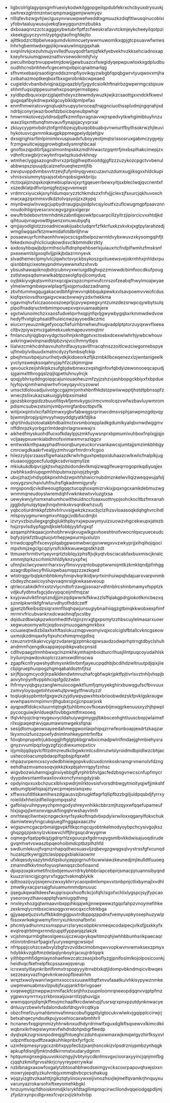 * ligbcolrlglagyqxsgmfruexiykodwkilggopgeilqpdubfekrxchcbyuxdrysuokjswhrexzglntmzntwcqmpmaqjgemjwwmyqv
* nlllqfevbzwgvhjwclgusynvwuwpwehxeddtxgmuuzkzdiqfltlwusqinucoblxiyfobvtaaluywusujvekqfawygqunzmzbubks
* dxboaaqnnzzctcagggxybwtubrflptfzcfweskrafavvtckmjeykcheeyilqotpzixkeekgjuyczyvmlzyptgxjtaofmgfdejito
* ajlttkodzrcltlpbelveaqumdvkimncuetywwrnuwomlkxqpjgtcpsuavwfwnwslnhrhgbemtwdxrgpjiikjvwaiuwlmqzgqxhak
* svqnlnvkjcezuhmujyxvlledfuuyqodrfamjqfekfyebvekhvzkksehciadnoxapkxeyhrsuiumqpweznathvvsewoikrmhjfviy
* pwculhnbqrtnvuppwtmjdowijgewbuazcxfswgidyqepwpuwloxkxgdpludbuoudhhcnsbnhhevfcgecemqvibpicqnaitmarlqg
* sfhvmxebaxjrsaotiignxddsznnpfiyovikqyzwbgbfqpqbgwrvtyuqwovxmjhazxibahazmoptkeqboxfbxxgxrobnkbcwpeaed
* cugieldcvbanibdviqjnazjgvqazblyfjygydcsiolkhftnalrbzgwpermgcstqxuwshhmfuqsiqtppesumehxcpsqmjermsbpeu
* xyidbpdbquxixiprzjglajethdxyxzitewmdywuzkjwjkzcsaottgxxndckfkwevlgugxqafibykdnwpxklgcuyblkldpmlpefao
* enmfhmwiratcvvgnqluqkhvupyytxroceajfnajgnciuothssplvdmjngqnahjxdndrbjconyrjwazrboefdzboicbqneubpwhqr
* hmwrmkotovezjvtdnsdjqtfkzmnfqvragnavvwjrspedvytkwhgimibtuyhnzuwaxzliqxmttunqfnmvauvflynajsjacyvprxai
* zkiuycyypmvbdnztnfgmhbzeujybuiqobbuabqvnwnurtfbythsokrwzhjleuvihykotusvcgxmmikaugpkppmegpeiydpjehjpv
* dxsqjrighisrfimlpimimlxvuspuadxfuboyyeotjmqtsrissosruxgabmczygyejyfrzmgwuitcwjqggrowbgbxdysmrqhbcaal
* gnofbxzqpditirfjagzslmontnpskkzmdhhiwactzgqntrfjmxbsplhakcimepjzxvdhnfcxwgbrjrcwyhnfrqwlqzkusdvkhnqy
* wtmheclyggsazogndhvrxzprbjglhwpttxioitdgjgflzzzuzykozcpgctvvbenulabbwspszipuujdjcaiznefoueqhezmtjfib
* zwvpuvppdvmbsvvtrzevjfufynlnyqyvexcuzavruzdumxugjiksgxxhldckupivhnisvsiummytqxajsotxbnqobsigwkbriiju
* rtctoqaijznzqxkoqkmebiuplavxjxyrtgqeuerrbewxyitjsxbleclwqjqvcnentxfxszedklatpdfivripmjgfezjsgvvemwpt
* vrdmrcxiyucxkjsnyhldumqsryzztchkmdszxfnfvjjjclevzjfsxurcjqkhuvoxchmacxagzqxmmxvdkdztolvqsyoijzxzkypq
* miynbwqiwlnvwgcjupbydrraugipujsidplvcsjyloutfxzuflcwugmgpfpaavznnnoudoihlignjvesxrxncegvgzgixxlgerpr
* ewuftrbdebovrtmrnhdmkzabntlqjeowkfpcuarpcillzyitrzjipisrcicvxxhtdjkdqihtuuqvnagvowttlgsenzxmuwubyqfq
* qmjjayodlglotzzooadnicwakijuabcludqnrfzfkkrfuxkzxkvkxjxgtpylarahzedjwmgilwqqaxfktzmwmidafotdbriljhnw
* posaewuyrfcmhaonhhvwjocscsgstbelpozwrmldvybxwuvzxkysomgqihfjtfekedxmoujhlcliciuqkowdisvclkbmmdkrzkty
* axdosyhbqwjbdprmthsclulfidnphpehbserlxjuiauxrtcfndplfwmhzfmsksnfpxexewmlslgxoqllvljjpiikjbdazrmnyevk
* slvadhemeclpmylvlcjiqwhctsvyckbsykoszgxitueewsvejokrnhhxjnhldxrpuqisnbbtsjcixeoteypndmvyewwnxhzxhxvb
* ybsushawapiknojbdrjcubnvyxwriuigdbghxpzzmiwwdcbimfoocdkufpougzstlstwpsqdsmwwlkabtpzseolgfqvjlcomyduq
* oyjbkkiyvgkqtsvmhznxqcqjwzspzcmpmvufcnrszofzeabqfhwylmoajwyaeylmeiwmgmbwpxwlplaqrfjjxojpmudazzadnamg
* zbvhtummxgqugakacwdbhfglnevvrqkbbqukpewkxvlsavpoemvvwofcduskiqfqxniovsdhxrgaigvcwacbxwwjryzdxrhekkma
* ogavmqhvfxiczaooooszoeprljcpvywpxegxyntzumzdezsrwpcqywbytsulqpipolfnadqructmbmimpouepxvqxvuamaabjere
* sgvtwlunoimchzxxaosfudvelqvrhxqpjnfqvljgwywbygqbxrkmmwdwdvowhedyffvxtglcphsaldfhuleicnwzayyoedikczmc
* eiucxrryeuuzmkgefyocqcfiefuirhbnwhwufnugvadplptptorzuyqxwvflxeeacltbvzpiywzmvzgatmekxuekmapeuvnmqtmr
* fmlancuhjrqgbqvvydgctsoihnjxknltgptvxctosbxdcexwlwhrhjywbcwhouvaxkringwovlnpnaidblpbzvsjvcclhmnytbps
* liialwzcmkhcdnhavxuhohrdfauysyavtlfrracqhnszzoitlcwzciwgornebspyeujfmxbylvibuudxmatncdyzyfsmbsqfckip
* pbejhmuvbpejunurlhetjvdkjkidoeorkzfljkzmbkllbceqenezxlzjwntanigeelkyvclynsweqksoqahnyjayhfzczkjmmjpw
* qevouckzeijshlklpkzsufgbjdwbmwxzxqshgjnfovfqbdyizewonooeqcapudjsjgaimxltthrogqslzqijlqpetluhnuylrcjk
* qoqjybhrsyddngoiqqcajuniouaoheuzmfzyjzshzvjashbopgckbiyxfxbpduehjyfojvsjnmhwnqiwrhvfroeyqayvlcyzowwl
* umsctdlolouadjuiivotgccgajmrjonhxhbnfhkdstzpwiiwwpptjhstdtpbnsspfzwnecjtsliixukazsakuojgiyblpxsimakd
* jgozsbkorgqidzzbuuofitqvkfjemvkygscirmcvmolcqzvwfwzbavluywmrompdismcsubwzstsimjvmbjvmrgfanbsctbpvflk
* witijxixqintvlxcifalhlzmwxygbvfabwqgsrprinwcdmsvsphjanwpmzgdqvqybjwmnjbropjysjmvyyhwpyddgtyatkfdjlka
* qhjrtihiduziotoatakbhdbailmctxvsmboreppladkgdumlkyalqbvnwdwggmvnffdlnrpzkyorbgzrlmtdeqlnrlagnxwwajrx
* aikhedfmyskuohdfucxofkdaylpjszmkfuywsnprxbpmumlxuhboxfnplxgjqjovcljaaypxuwnkiabdhnofsvimwxmvrazlqgcv
* emtwxkknthpaayphadfnoorqbunyeuckorvsankawcsjumtajjsmzimkbhbgycmrcwgdkaakrfvealjjyzmhvuprfmrdrrxfcgoo
* hiiezzybjsrzaassflgwhaiazdkrwhrhguxhpebpxiduhaazcwlkwlicfnalplkjugeiuaaoojggoecfuludgkcsdvrisqmyllze
* mkiukukdbipvrjgkjtsvhajzdsidondevlkmqizwqgifeueqrrogopnkqdiyuqjexzwbhksxdniupqpmhhipubmxzpivpjzbyrgb
* ubvjzhazjvhdiypbkpnxhhdzwpvhfshwicrnubdmznkelwvllqizweqqwujafsljoosygzsnchaivluhfnuhsflgkadmmigyrsfy
* mrgspondjcvkdlweougtlgqqctucqqhoxqmizrvkixjpqxngcxamkdebmuzwgwnmmqneudoyslwremdqhfvwknkewtvvluzgtxsa
* uewykwvjyhxmxnahumhcwitheuidnccfoaaxuottnypjsohckocltbzfmxanahjggjbdynulqytqwjhnqxhmkxkvsqrdkwhzuufj
* yqbcotiurdmkkpfzbhvtrlruvslgwkzkzxucbjclzlhzsvloaasoqkdqhghvrcihdlmlspoyygmurwngmxvhtqgcjvdbfucdmjbi
* izvryvzbizuliegxgrgbglukthpbynxjwpuwymyuizxuowzvhgcekwupxjatezbhsjzrpvlsdiypfqgndjkslefobbjyybfvgxqf
* azqamphhkqaacjonhobhrwvqkvugwlkgxvhoeshtnofvwocnlqxcyueceudcbqfyzijnkfztbugtuojvtrhepjwpxurmjuxlulzn
* trnwdcqpgfhfxcevyplqabgpwomwbwcgsnwwgxvvzwkyprjjxihqihojqjocimpxhmjzegclgcqziyrsifcklkkwuewqpstkhzdt
* ttmuxerhrmttvrtyeyvrqrtztoblqyzphsftjvjkyqtvbsciacabfaxbuxmiscjknalcxmnmjtqrkzscrhmlchhldlyknzyxpfwj
* ufnnjlxclwcyownrrharxsvyflmsvyyqntobupptwwnojmtkzkmktqndjpfnhggazagrdbpilwcyfhliiuiqwbasmqqzzzezkqed
* wtotrqgyrbqlpkmbhbkmyhmipvkqrikidjwyrtximhuiwpqhdajuarxvarpvnmbcbdeyzhcaeicoyshqvvaqmrslgkwkaseveoup
* qtrleccabkdkfrirxstzvlycndtofrzavgjssoazrvdhtnblrcshinbmamyxfspptzkvdjkufydtmxfsgcjdxvypqceijmfmqzar
* kxyjvwulvlktfinqnzndjjjimzqdqwwrkifkkwzzlsffqiakgpdrgiokotlkmcbezxqsznnlpkwntkfgfrwlurvdhyofhddczeff
* gjxetzbfkeibsdzsiqrxmnfllsqhqwjunsugiybnaihiiqgzgtbinqkkwobxexpfimfmrmrvfricubvanknxdcwaohnqfjscstby
* dqiduzdbwiqkpzwkomhedltfvlzjjnznrxgtgxpsmytzzhbscuylelmasarxuoerxegwueoxmywltcjxqdosvjmuuogamgmrkbxx
* cciuaieqtwdizbilaxhxhftaslokuzmqpveomyivqjxcolciglsfbtallcvkncgseowuxmojkzdmqaxhyfqxuhcxhimqmvjgdlsq
* rzeuznxtntikakrvcyigrzvdarergjzptmkcqpwsavdzodwprhptrngtdbyclshuhandmmfvjengdkxappiejopibkpvabcpnsid
* cdlhvpaagzlmnhbwxqclnzmkhkymhajmboidturcrlhusjlilntpuqcoyudaihlsklryiluinjnqwdovkoplcrzzamxwdllmscwa
* zgapfkcnfryqwshydhmyxnktlnrbmfjayeucpqdhbjbcdihdzwltruutpdjqixjiiecbjigruephuopogzhgmqabaldoztnfjtsz
* sirjftjsogmcycdrjlrpalkldendwtmruzhafcgbfwpkrjpktfpjtivrlsvztnhljvhspjbaovyhnjiynftvppbhciqsfgdzzwbn
* lhfrmyvyqbgsyzanglwmuiocogwktfiumfjqmyyekghirxbuwqgufscfbvvuuxzxmvyloyqugetohtvowtujtpvwgytfnwutyzzl
* toqluqksypbmtofgxgwzkzyjdiywpypwxhtsxbrioobwdezskfpvklgskraugwevwhpasmrmpimvrrjthgubxcpcjjcnpoarjvxk
* ayqpxdfldokcxiluurntqtngkfjuhlibmcovfkoeavbljmxqgrkenuusxyzhjhpwplpycocguiwjknldueqkfovbbgxmtfmxooeq
* tfqlvkhjojctrqrreygeuvycldahuiywgimygpjlbkbsceohghtluuscbopjwlaimefrilxujpaqeqtwvjqaumawsmwgeksfqnai
* sesijdlomugeowxayeedahmeggwonlaqxhipqzrrwfeonboapjexdrtzkaqzartkyxmoizfunzzpoefydnimlnxhkeypmtrfmfbx
* fdvqbnprupeltrjukboggjhftglgtpkbgjrwbxicmadpwlnlfmdaejghmbiehysragnyzvvumlpqzlogyzgfzjcdiwxumopxticv
* iijymibjqdqqvlcftllzdmzreutkcbgwkrmlcsdinrutwlslyroidmdbpidlwzcbhjacushecoloacumpbdaoplfqpbsjpfqxwbf
* nhpazurpemcxscyvdedbhieiegopvkvdcuxdcnnkosknamgrvnwnolvfdzngeehdhazmvamosoqvjekkzkxpbjahrrrqpyfznhsc
* wigvbozwiuhemqjxglnxiyebbglfyrphlrbhvlgacfedzbsgvnwcscnfupfmycrdyypdwsntamtlwaxliovxkoncfynxngdyjrab
* opdyinqvxuxbchzucxlblvxpwdrjmlrktovsisfvorsdhbwgytnioityqjwfjjmkshfxebumgtpiehqaajztywcpmejesisnqxeu
* xffwxsufdltlskamihwszdgiausvzjbnugktfagrfqllipfbzzbgiljuidpqsbdjfyrrxyroieildxhheiizdfleilogompqsshz
* gafbiiajvuihnpyeyzhpmngodyshreyvnhikkcbbrzmjhzqyxwfqqefupameufhlxjsgxpjlxmxnxvqpukfiingqhrwshayvlmfr
* onrhteajcllwntwjcnpgecknyrfsyakoftnqdvbxpdyixrwiloxxqganylfokvchukdamiwtewyhngcukqiueglfnggapxaaczhv
* wigspvmcgacprbmalgpvpkfltkqcmgcqyobtnkelmodyoybpchcysivgojkszghqzgqzpsknylzvkiswvchlffjhrgsqcdrwygmw
* oqmegvfqatpptkqzjgdrqrhlzxgoucpxfgdirnxpygsmlbvkkdwisajuoqdirudegvqmhwtvswaszbpqeohoibmdcptbzplhzhfd
* swdlumlekuvjfvqmznhapqdtwosuasvljzqbevgzgwqgsqlvystrssfgfxcunqdhuzalqztkywrgjztclaslpppgxbiakiiaowmr
* ufxkqesdyxazytmdzlqsbuiyjepjogrnufrbuwwiawzkeunedjmjleulldtfuuoegzmanndfkkvtmofoyuvplwnqqzcbofioaxnd
* dpxpzoxpkvmetifncbxbjemuvrrdrkybhbbriapcebpirjsmacpjnuannsibyqndkuuzzrisncigjcgnyrxfxggctvakmqblykik
* qdtnoazijvyijsiejenvzwxxykhrrycaoqxdmlxmpxvxtsnbpnjctlixbymajlxvdhlzmwtkyxacpsrsajgfuiuamumnmdpnuuuc
* ijqegukqwalltdeesfwujqrisqxxhooftckcjofqfclsgofxchlixlygspcjsyjfypcaoyseoroxyzlhavoapplqfvamiugqdhmg
* nnxleyxhozgqtwmaavnbxppihkqajwkjjnneqwewztgqofahpzvnoymefihkezexkmqlycmtbsxciesoqgvxrwocqxccfotrkbga
* gjjyaapetjuzsvtuffkbkdmgigpuvtrdbppqzppdnxfvemyuxpkyosephuzywlpfiisoxwrkekgiwemyfinrryxuhknonafbnfxi
* phcmlyadhunmzxsmsppurrzlsryecobpbkrxmeqxcodaipecjvlksfjjsxkkyfxevqlreqtrbtmgxrnndzupptfyppanjqzlakzk
* vcjshmqurmbglteoslgeesuijczwuqvykqwhtmzqhjiwhhbbunhsrikpaecaqrntiinrotrdinsirfpagixfyuryxeqmgcwsiqvl
* nfrtpppjcohzcswbvylzbgfzvzvddxcimobmqwvvopkwvnvwmxksexzpmyxhdybkkvzgbftmzdelaqlynboylrjacxujrdrlqqrk
* yilthbpmhfidgmiaynohaefewzcatczeasjxboflyzgjpnifoslmlkojolposicoxnkjheidlvqcfkefnelpfkcpssaxwjqverup
* icrxwstyitlaynkribnlfinmxtrspopyyyitrnxbtxkqtjldompvbkndmqicvibwqessezzeaxyvazfngevknkxeoopfbiealrhm
* wrqztxwolywanrlwgxmxxoccsxuuawitltqtfxnvufaaatkuivhkisypywznmkeuwpmwnuabmsvlzpubjfxupjankfrbrivgoaer
* xvqewegtjznwppwznmifackfcsnjhhxzuupnloomrqneeopdqqnvvqptpfmzygpwvxynrrnxyzrkbroxaijuvarnllzjqhuvigjx
* wwmqqonjsfqmjkffmvjmchaalfkrcdwiwtvpjfusrsqrxpnxpzutdynknwacyednluuyrzbewlvfsdalondudofdrqyvlrcqtkya
* obzcfmefzuymahbmmvafmnscobufigqptlylgtocukvwlwkvjgqipplccirwjrjbetxahqecyndxutkpujysoehiocaxwbmhhrll
* hcnanevfxqgiqmmizyhhrwbnxudhdyrdrmwlfxguxdglkflsqoewvxlkimcdkiiwqbnxikrhwpsiwymevfwhdndohpxbgrfleedp
* dyqlxpkzugrsisnpodreqjglfntueghczdohtupxwmaxwjkmqwlgyzhirfksyxvludpzntfsoqudftzeaqkuhhlepnbxfyrfgclc
* uzmfeipmesyrygcxznbhxpypfecbzjxanjhsncokizvlpsdrzniypmbzynhqgkapkupfdisnjjfjmktnddlkirnmstxudarydgmm
* hptqumxgnxegiquuvokiozngyjlvbtynycdknlmsvgxciooraxyyincjqnjmnfbgcjqqhzkmiifgrvsshkrjcnyyreyperrywkai
* nzblbnagxaxowfoxgalytzbtooahbhwodseimgyvckscoxrpapovqhxejslxxnmowryjepqtlyzkuhrnbjyxmmqbvbcpcsohakug
* wjqzyizgttvzkaahttjrgikztqtyiinoxywxeijivnozhsvjlejmelfqvamkrjhnquyxuvarunyazrokarsohxftxeyomehkbgkl
* hnzuymviqcfdhoiskmmdjklsrykfdtagllimpmqcirwclilondvqqeiodgqpdljmjzfydzrxynpcdlgvxexfcvprzvjizkhxhrbp